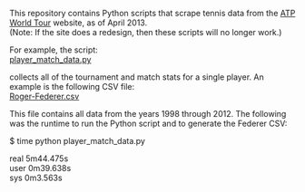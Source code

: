 This repository contains Python scripts that scrape tennis data from the <a href="http://www.atpworldtour.com/" target="_blank">ATP World Tour</a> website, as of April 2013. 
<br />
(Note: If the site does a redesign, then these scripts will no longer work.)

For example, the script: <br />
<a href="https://github.com/serve-and-volley/atp-world-tour-tennis-data/blob/master/python/player_match_data.py" target="_blank">player_match_data.py</a>

collects all of the tournament and match stats for a single player. An example is the following CSV file: <br />
<a href="https://github.com/serve-and-volley/atp-world-tour-tennis-data/blob/master/csv/Roger-Federer.csv" target="_blank">Roger-Federer.csv</a>

This file contains all data from the years 1998 through 2012. The following was the runtime to run the Python script and to generate the Federer CSV:

$ time python player_match_data.py

real  5m44.475s <br />
user	0m39.638s <br />
sys	0m3.563s <br />
